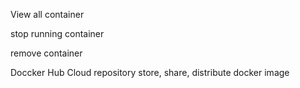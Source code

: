 View all container

stop running container

remove container

Doccker Hub
  Cloud repository
  store, share, distribute docker image
